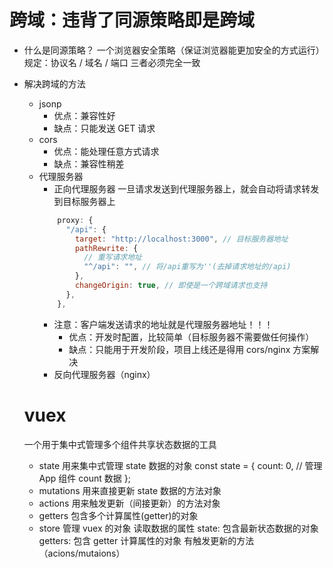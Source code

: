 # 跨域：违背了同源策略即是跨域

- 什么是同源策略？
  一个浏览器安全策略（保证浏览器能更加安全的方式运行）
  规定：协议名 / 域名 / 端口 三者必须完全一致

- 解决跨域的方法
  - jsonp
    - 优点：兼容性好
    - 缺点：只能发送 GET 请求
  - cors
    - 优点：能处理任意方式请求
    - 缺点：兼容性稍差
  - 代理服务器
    - 正向代理服务器
      一旦请求发送到代理服务器上，就会自动将请求转发到目标服务器上
    ```js
        proxy: {
          "/api": {
            target: "http://localhost:3000", // 目标服务器地址
            pathRewrite: {
              // 重写请求地址
              "^/api": "", // 将/api重写为''(去掉请求地址的/api)
            },
            changeOrigin: true, // 即使是一个跨域请求也支持
          },
        },
    ```
    - 注意：客户端发送请求的地址就是代理服务器地址！！！
      - 优点：开发时配置，比较简单（目标服务器不需要做任何操作）
      - 缺点：只能用于开发阶段，项目上线还是得用 cors/nginx 方案解决
    - 反向代理服务器（nginx）
  # vuex
  一个用于集中式管理多个组件共享状态数据的工具
  - state
    用来集中式管理 state 数据的对象
    const state = { count: 0, // 管理 App 组件 count 数据 };
  - mutations
    用来直接更新 state 数据的方法对象
  - actions
    用来触发更新（间接更新）的方法对象
  - getters
    包含多个计算属性(getter)的对象
  - store
    管理 vuex 的对象
    读取数据的属性
    state: 包含最新状态数据的对象
    getters: 包含 getter 计算属性的对象
    有触发更新的方法（acions/mutaions）
